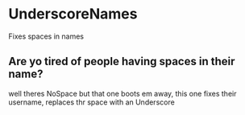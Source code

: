 # UnderscoreNames
Fixes spaces in names
## Are yo tired of people having spaces in their name?
well theres NoSpace but that one boots em away, this one fixes their username, replaces thr space with an Underscore
